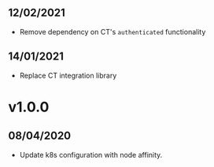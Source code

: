 ## 12/02/2021

- Remove dependency on CT's `authenticated` functionality

## 14/01/2021

- Replace CT integration library

# v1.0.0

## 08/04/2020

- Update k8s configuration with node affinity.
